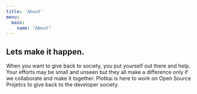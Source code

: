 ```yaml
---
title: 'About'
menu:
  main:
    name: "About"
---
```


## Lets make it happen.

When you want to give back to society, you put yourself out there and help.
Your efforts may be small and unseen but they all make a difference only if we collaborate and make it together.
Plotkai is here to work on Open Source Projetcs to give back to the developer society.

